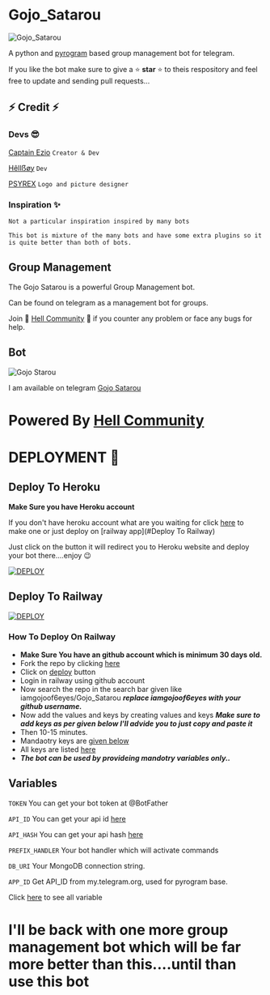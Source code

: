 # Gojo_Satarou
![Gojo_Satarou](https://media.giphy.com/media/GL42TduR8AkNq1xRog/giphy.gif)

A python and [pyrogram](https://github.com/iamgojoof6eyes/pyrogram) based group management bot for telegram.

<!------
[![GitHub forks](https://img.shields.io/github/forks/iamgojoof6eyes/Gojo_Satarou?&style=flat-square&logo=github)](https://github.com/iamgojoof6eyes/Gojo_Satarou/fork)
[![GitHub stars](https://img.shields.io/github/stars/iamgojoof6eyes/Gojo_Satarou?&style=flat-square&logo=github)](https://github.com/iamgojoof6eyes/Gojo_Satarou/stargazers)
![Repo Size](https://img.shields.io/github/repo-size/iamgojoof6eyes/Gojo_Satarou?&style=flat-square&logo=github)
![Maintenance](https://img.shields.io/badge/Maintained%3F-yes-green?&style=flat-square)
[![GitHub license](https://img.shields.io/github/license/iamgojoof6eyes/Gojo_Satarou?&style=flat-square&logo=github)](https://github.com/iamgojoof6eyes/Gojo_Satarou/master/LICENSE)
[![Python](https://img.shields.io/badge/Python-v3.9-blue)](https://www.python.org/)
![Branch](https://img.shields.io/badge/Branch-Master-orange)
![GitHub language count](https://img.shields.io/github/languages/count/iamgojoof6eyes/Gojo_Satarou?color=Pink&label=Language&style=flat-square)

------>

If you like the bot make sure to give a ⭐ __star__ ⭐ to theis respository and feel free to update and sending pull requests...

## ⚡ Credit ⚡ 

### Devs 😎

[Captain Ezio](https://github.com/iamgojoof6eyes) `Creator & Dev`

[Hêllẞøy](https://github.com/HellBoy-OP) `Dev`


[PSYREX](https://github.com/iamPSYREX) `Logo and picture designer`


### Inspiration ✨
`Not a particular inspiration inspired by many bots`


```
This bot is mixture of the many bots and have some extra plugins so it is quite better than both of bots.
```

## Group Management 
The Gojo Satarou is a powerful Group Management bot. 

Can be found on telegram as a management bot for groups.

Join 🌟 [Hell Community](https://t.me/HellBot_Network) 🌟 if you counter any problem or face any bugs for help.


## Bot

![Gojo Starou](https://media.giphy.com/media/hbKBe6j3JLsNnb4h53/giphy.gif)

I am available on telegram [Gojo Satarou](https://t.me/iamgojoof6eyes_bot)

# Powered By [Hell Community](https://github.com/The-HellBot)



# DEPLOYMENT 🚀
## Deploy To Heroku
**Make Sure you have Heroku account**

If you don't have heroku account what are you waiting for click [here](https://id.heroku.com/login) to make one or just deploy on [railway app](#Deploy To Railway)

Just click on the button it will redirect you to Heroku website and deploy your bot there....enjoy 😉

[![DEPLOY](https://www.herokucdn.com/deploy/button.svg)](https://heroku.com/deploy?template=https://github.com/iamgojoof6eyes/Gojo_Satarou.git)


## Deploy To Railway
[![DEPLOY](https://railway.app/button.svg)](https://railway.app)
### How To Deploy On Railway
*  **Make Sure You have an github account which is minimum 30 days old.**
* Fork the repo by clicking [here](https://github.com/iamgojoof6eyes/Gojo_Satarou/fork)
* Click on [deploy](https://railway.app) button 
* Login in railway using github account
* Now search the repo in the search bar given like iamgojoof6eyes/Gojo_Satarou ***replace iamgojoof6eyes with your github username.***
* Now add the values and keys by creating values and keys ***Make sure to add keys __as per given below__ I'll advide you to just copy and paste it***
* Then 10-15 minutes. 
* Mandaotry keys are [given below](#Variables)
* All keys are listed [here](https://telegra.ph/Captain-03-23)
* ***The bot can be used by provideing mandotry variables only..*** 


## Variables
`TOKEN` You can get your bot token at @BotFather

`API_ID` You can get your api id [here](my.telegram.org)

`API_HASH` You can get your api hash [here](my.telegram.org)

`PREFIX_HANDLER` Your bot handler which will activate commands

`DB_URI` Your MongoDB connection string.

`APP_ID` Get API_ID from my.telegram.org, used for pyrogram base.

Click [here](https://telegra.ph/Captain-03-23) to see all variable



# I'll be back with one more group management bot which will be far more better than this....until than use this bot


